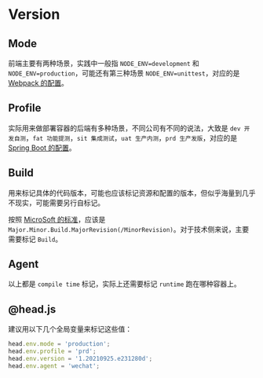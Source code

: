 # Version

## Mode

前端主要有两种场景，实践中一般指 `NODE_ENV=development` 和 `NODE_ENV=production`，可能还有第三种场景 `NODE_ENV=unittest`，对应的是 [Webpack 的配置](https://webpack.js.org/configuration/mode/)。

## Profile

实际用来做部署容器的后端有多种场景，不同公司有不同的说法，大致是 `dev 开发自测`，`fat 功能提测`，`sit 集成测试`，`uat 生产内测`，`prd 生产发版`，对应的是 [Spring Boot 的配置](https://docs.spring.io/spring-boot/docs/2.5.5/reference/html/features.html#features.profiles)。

## Build

用来标记具体的代码版本，可能也应该标记资源和配置的版本，但似乎海量到几乎不现实，可能需要另行自标记。

按照 [MicroSoft 的标准](https://docs.microsoft.com/en-us/dotnet/api/system.version.build?view=net-5.0#System_Version_Build)，应该是 `Major.Minor.Build.MajorRevision(/MinorRevision)`。对于技术侧来说，主要需要标记 `Build`。

## Agent

以上都是 `compile time` 标记，实际上还需要标记 `runtime` 跑在哪种容器上。

## @head.js

建议用以下几个全局变量来标记这些值：

```javascript
head.env.mode = 'production';
head.env.profile = 'prd';
head.env.version = '1.20210925.e231280d';
head.env.agent = 'wechat';
```
